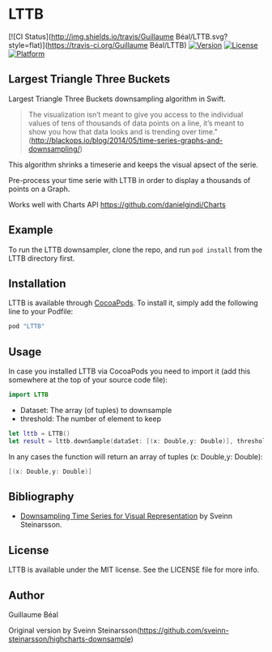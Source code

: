 # LTTB

[![CI Status](http://img.shields.io/travis/Guillaume Béal/LTTB.svg?style=flat)](https://travis-ci.org/Guillaume Béal/LTTB)
[![Version](https://img.shields.io/cocoapods/v/LTTB.svg?style=flat)](http://cocoapods.org/pods/LTTB)
[![License](https://img.shields.io/cocoapods/l/LTTB.svg?style=flat)](http://cocoapods.org/pods/LTTB)
[![Platform](https://img.shields.io/cocoapods/p/LTTB.svg?style=flat)](http://cocoapods.org/pods/LTTB)

## Largest Triangle Three Buckets 

Largest Triangle Three Buckets downsampling algorithm in Swift.


>The visualization isn’t meant to give you access to the individual values of tens of thousands of data points on a line, it’s meant to show you how that data looks and is trending over time."(http://blackops.io/blog/2014/05/time-series-graphs-and-downsampling/)

This algorithm shrinks a timeserie and keeps the visual apsect of the serie.

Pre-process your time serie with LTTB in order to display a thousands of points on a Graph.

Works well with Charts API https://github.com/danielgindi/Charts

## Example

To run the LTTB downsampler, clone the repo, and run `pod install` from the LTTB directory first.


## Installation

LTTB is available through [CocoaPods](http://cocoapods.org). To install
it, simply add the following line to your Podfile:

```ruby
pod "LTTB"
```

## Usage
In case you installed LTTB via CocoaPods you need to import it (add this somewhere at the top of your source code file):

```swift
import LTTB
```

* Dataset: The array (of tuples) to downsample
* threshold: The number of element to keep

```swift
let lttb = LTTB()
let result = lttb.downSample(dataSet: [(x: Double,y: Double)], threshold: Int)
```

In any cases the function will return an array of tuples (x: Double,y: Double):
```swift
[(x: Double,y: Double)]
```


## Bibliography
* [Downsampling Time Series for Visual Representation](http://skemman.is/en/item/view/1946/15343)
by Sveinn Steinarsson.


## License

LTTB is available under the MIT license. See the LICENSE file for more info.

## Author

Guillaume Béal

Original version by Sveinn Steinarsson(https://github.com/sveinn-steinarsson/highcharts-downsample)

